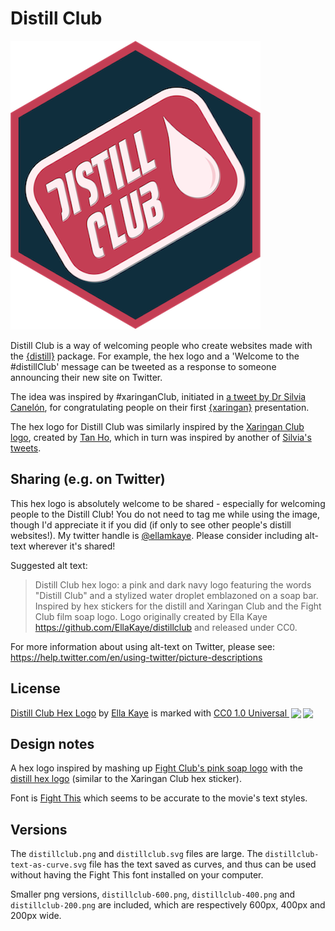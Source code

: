 # Distill Club

![Distill Club logo](https://github.com/EllaKaye/distillclub/raw/main/distillclub-400.png)

Distill Club is a way of welcoming people who create websites made with the [{distill}](https://rstudio.github.io/distill/) package. For example, the hex logo and a 'Welcome to the #distillClub' message can be tweeted as a response to someone announcing their new site on Twitter.

The idea was inspired by #xaringanClub, initiated in [a tweet by Dr Silvia Canelón](https://twitter.com/spcanelon/status/1382081701732626436), for congratulating people on their first [{xaringan}](https://slides.yihui.org/xaringan/#1) presentation.

The hex logo for Distill Club was similarly inspired by the [Xaringan Club logo](https://github.com/dynastyprocess/graphics/tree/main/xaringanclub), created by [Tan Ho](https://tanho.ca), which in turn was inspired by another of [Silvia's tweets](https://twitter.com/spcanelon/status/1382063172530671617?s=20).

## Sharing (e.g. on Twitter)

This hex logo is absolutely welcome to be shared - especially for welcoming people to the Distill Club! You do not need to tag me while using the image, though I'd appreciate it if you did (if only to see other people's distill websites!). My twitter handle is [@ellamkaye](https://twitter.com/ellamkaye). Please consider including alt-text wherever it's shared!

Suggested alt text: 

> Distill Club hex logo: a pink and dark navy logo featuring the words "Distill Club" and a stylized water droplet emblazoned on a soap bar. Inspired by hex stickers for the distill and Xaringan Club and the Fight Club film soap logo. Logo originally created by Ella Kaye https://github.com/EllaKaye/distillclub and released under CC0. 

For more information about using alt-text on Twitter, please see: https://help.twitter.com/en/using-twitter/picture-descriptions

## License

<p xmlns:cc="http://creativecommons.org/ns#" xmlns:dct="http://purl.org/dc/terms/"><a property="dct:title" rel="cc:attributionURL" href="https://github.com/EllaKaye/distillclub/tree/main/">Distill Club Hex Logo</a> by <a rel="cc:attributionURL dct:creator" property="cc:attributionName" href="https://ellakaye.rbind.io">Ella Kaye</a> is marked with <a href="http://creativecommons.org/publicdomain/zero/1.0?ref=chooser-v1" target="_blank" rel="license noopener noreferrer" style="display:inline-block;">CC0 1.0 Universal <img style="max-height:22px!important;margin-left:3px;vertical-align:text-bottom;" src="https://mirrors.creativecommons.org/presskit/icons/cc.svg?ref=chooser-v1"><img style="max-height:22px!important;margin-left:3px;vertical-align:text-bottom;" src="https://mirrors.creativecommons.org/presskit/icons/zero.svg?ref=chooser-v1"></a></p> 

## Design notes

A hex logo inspired by mashing up [Fight Club's pink soap logo](https://www.pinterest.co.uk/pin/1150388298535995840/) with the [distill hex logo](https://github.com/rstudio/distill/blob/master/man/figures/logo.png) (similar to the Xaringan Club hex sticker).

Font is [Fight This](https://www.dafont.com/fight-this.font) which seems to be accurate to the movie's text styles.

## Versions

The `distillclub.png` and `distillclub.svg` files are large. The `distillclub-text-as-curve.svg` file has the text saved as curves, and thus can be used without having the Fight This font installed on your computer.

Smaller png versions, `distillclub-600.png`, `distillclub-400.png` and `distillclub-200.png` are included, which are respectively 600px, 400px and 200px wide.


